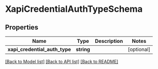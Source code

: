 # XapiCredentialAuthTypeSchema

## Properties
Name | Type | Description | Notes
------------ | ------------- | ------------- | -------------
**xapi_credential_auth_type** | **string** |  | [optional] 

[[Back to Model list]](../../README.md#documentation-for-models) [[Back to API list]](../../README.md#documentation-for-api-endpoints) [[Back to README]](../../README.md)

